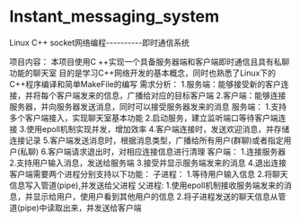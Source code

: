 # Instant_messaging_system
Linux C++ socket网络编程----------即时通信系统

项目内容：
  本项目使用C ++实现一个具备服务器端和客户端即时通信且具有私聊功能的聊天室
  目的是学习C++网络开发的基本概念，同时也熟悉了Linux下的C++程序编译和简单MakeFile的编写
需求分析：
  1.服务端：能够接受新的客户连接，并将每个客户端发来的信息，广播给对应的目标客户端
  2.客户端：能够连接服务器，并向服务器发送消息，同时可以接受服务器发来的消息
服务端：
  1.支持多个客户端接入，实现聊天室基本功能
  2.启动服务，建立监听端口等待客户端连接
  3.使用epoll机制实现并发，增加效率
  4.客户端连接时，发送欢迎消息，并存储连接记录
  5.客户端发送消息时，根据消息类型，广播给所有用户(群聊)或者指定用户(私聊)
  6.客户端请求退出时，对相应连接信息进行清理
客户端：
  1.连接服务器
  2.支持用户输入消息，发送给服务端
  3.接受并显示服务端发来的消息
  4.退出连接
客户端需要两个进程分别支持以下功能：
 子进程：
  1.等待用户输入信息
  2.将聊天信息写入管道(pipe),并发送给父进程
 父进程:
  1.使用epoll机制接收服务端发来的消息，并显示给用户，使用户看到其他用户的信息
  2.将子进程发送的聊天信息从管道(pipe)中读取出来，并发送给客户端
